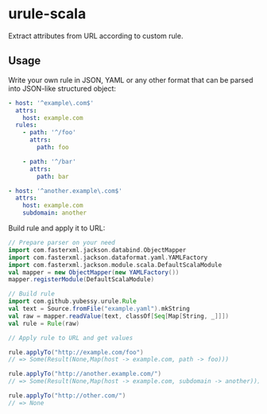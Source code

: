 # urule-scala

Extract attributes from URL according to custom rule.

## Usage

Write your own rule in JSON, YAML or any other format that can be parsed into JSON-like structured object:

```yaml
- host: '^example\.com$'
  attrs:
    host: example.com
  rules:
    - path: '^/foo'
      attrs:
        path: foo

    - path: '^/bar'
      attrs:
        path: bar

- host: '^another.example\.com$'
  attrs:
    host: example.com
    subdomain: another
```

Build rule and apply it to URL:

```scala
// Prepare parser on your need
import com.fasterxml.jackson.databind.ObjectMapper
import com.fasterxml.jackson.dataformat.yaml.YAMLFactory
import com.fasterxml.jackson.module.scala.DefaultScalaModule
val mapper = new ObjectMapper(new YAMLFactory())
mapper.registerModule(DefaultScalaModule)

// Build rule
import com.github.yubessy.urule.Rule
val text = Source.fromFile("example.yaml").mkString
val raw = mapper.readValue(text, classOf[Seq[Map[String, _]]])
val rule = Rule(raw)

// Apply rule to URL and get values

rule.applyTo("http://example.com/foo")
// => Some(Result(None,Map(host -> example.com, path -> foo)))

rule.applyTo("http://another.example.com/")
// => Some(Result(None,Map(host -> example.com, subdomain -> another)))

rule.applyTo("http://other.com/")
// => None
```
